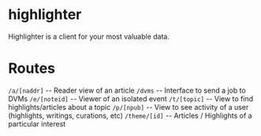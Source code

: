 # highlighter

Highlighter is a client for your most valuable data.

# Routes

`/a/[naddr]` -- Reader view of an article
`/dvms` -- Interface to send a job to DVMs
`/e/[noteid]` -- Viewer of an isolated event
`/t/[topic]` -- View to find highlights/articles about a topic
`/p/[npub]` -- View to see activity of a user (highlights, writings, curations, etc)
`/theme/[id]` -- Articles / Highlights of a particular interest